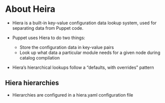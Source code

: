 # About Heira
- Hiera is a built-in key-value configuration data lookup system, used for separating data from Puppet code.

- Puppet uses Hiera to do two things:
  - Store the configuration data in key-value pairs
  - Look up what data a particular module needs for a given node during catalog compilation

- Hiera’s hierarchical lookups follow a “defaults, with overrides” pattern

## Hiera hierarchies
- Hierarchies are configured in a hiera.yaml configuration file
